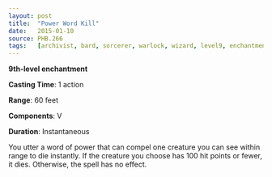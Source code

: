 ```yaml
---
layout: post
title:  "Power Word Kill"
date:   2015-01-10
source: PHB.266
tags:   [archivist, bard, sorcerer, warlock, wizard, level9, enchantment]
---
```


**9th-level enchantment**

**Casting Time**: 1 action

**Range**: 60 feet

**Components**: V

**Duration**: Instantaneous

You utter a word of power that can compel one creature you can see within range to die instantly.  If the creature you choose has 100 hit points or fewer, it dies. Otherwise, the spell has no effect.
